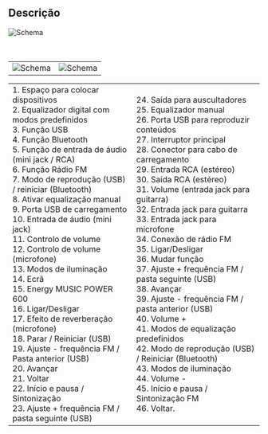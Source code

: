 ## Descrição 


![Schema](http://static.energysistem.com/images/manuals/42360/59c36d97f1ac2.jpg)<br> <br> <br>

|  |  |
|:-------|:-------|
|![Schema](http://static.energysistem.com/images/manuals/42360/59c36e1f28f30.jpg)|![Schema](http://static.energysistem.com/images/manuals/42360/59c375cb14b60.jpg)|

|  |  |
|:-------|:-------|
|1. Espaço para colocar dispositivos <br>2. Equalizador digital com modos predefinidos <br>3. Função USB <br>4. Função Bluetooth <br>5. Função de entrada de áudio <br> (mini jack / RCA) <br>6. Função Rádio FM <br>7. Modo de reprodução (USB) / reiniciar (Bluetooth) <br>8. Ativar equalização manual <br>9. Porta USB de carregamento <br>10. Entrada de áudio (mini jack) <br>11. Controlo de volume <br>12. Controlo de volume (microfone) <br>13. Modos de iluminação <br>14. Ecrã <br>15. Energy MUSIC POWER 600 <br>16. Ligar/Desligar <br>17. Efeito de reverberação (microfone) <br>18. Parar / Reiniciar (USB) <br>19. Ajuste - frequência FM / Pasta anterior (USB) <br>20. Avançar <br>21. Voltar <br>22. Início e pausa / Sintonização <br>23. Ajuste + frequência FM / pasta seguinte (USB) |24. Saída para auscultadores <br>25. Equalizador manual <br>26. Porta USB para reproduzir conteúdos <br>27. Interruptor principal <br>28. Conector para cabo de carregamento <br>29. Entrada RCA (estéreo) <br>30. Saída RCA (estéreo) <br>31. Volume (entrada jack para guitarra)  <br>32. Entrada jack para guitarra <br>33. Entrada jack para microfone <br>34. Conexão de rádio FM <br>35. Ligar/Desligar <br>36. Mudar função <br>37. Ajuste + frequência FM / pasta seguinte (USB) <br>38. Avançar <br>39. Ajuste - frequência FM / pasta anterior (USB) <br>40. Volume + <br>41. Modos de equalização predefinidos <br>42. Modo de reprodução (USB) / Reiniciar (Bluetooth) <br>43. Modos de iluminação <br>44. Volume - <br>45. Início e pausa / Sintonização FM <br>46. Voltar.|





